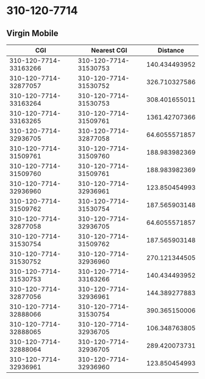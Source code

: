 # 310-120-7714
## Virgin Mobile


| CGI | Nearest CGI | Distance |
|-----|-------------|----------|
| 310-120-7714-33163266 | 310-120-7714-31530753 | 140.434493952 |
| 310-120-7714-32877057 | 310-120-7714-31530752 | 326.710327586 |
| 310-120-7714-33163264 | 310-120-7714-31530753 | 308.401655011 |
| 310-120-7714-33163265 | 310-120-7714-31509761 | 1361.42707366 |
| 310-120-7714-32936705 | 310-120-7714-32877058 | 64.6055571857 |
| 310-120-7714-31509761 | 310-120-7714-31509760 | 188.983982369 |
| 310-120-7714-31509760 | 310-120-7714-31509761 | 188.983982369 |
| 310-120-7714-32936960 | 310-120-7714-32936961 | 123.850454993 |
| 310-120-7714-31509762 | 310-120-7714-31530754 | 187.565903148 |
| 310-120-7714-32877058 | 310-120-7714-32936705 | 64.6055571857 |
| 310-120-7714-31530754 | 310-120-7714-31509762 | 187.565903148 |
| 310-120-7714-31530752 | 310-120-7714-32936960 | 270.121344505 |
| 310-120-7714-31530753 | 310-120-7714-33163266 | 140.434493952 |
| 310-120-7714-32877056 | 310-120-7714-32936961 | 144.389277883 |
| 310-120-7714-32888066 | 310-120-7714-31530754 | 390.365150006 |
| 310-120-7714-32888065 | 310-120-7714-32936705 | 106.348763805 |
| 310-120-7714-32888064 | 310-120-7714-32936705 | 289.420073731 |
| 310-120-7714-32936961 | 310-120-7714-32936960 | 123.850454993 |
